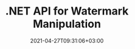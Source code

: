 ---
############################# Static ############################
layout: "product"
date: 2021-04-27T09:31:06+03:00
draft: false

product: "Watermark"
product_tag: "watermark"
platform: ".NET"
platform_tag: "net"

############################# Head ############################
head_title: ".NET API to Add Search Remove Watermarks to Word Excel PDF Images"
head_description: "C# .NET API to add, search and remove image & text-based watermarks from documents: PDF, Word, Excel, presentations, Visio, email and image file formats."

############################# Header ############################
title: ".NET API for Watermark Manipulation"
description: "Build .NET Applications to Operate Text & Image Based Watermarks with Smart Search & Strong Security Features."
button:
    enable: true

############################# SubMenu ############################
submenu:
    enable: true
    
    left:
        img_alt: "GroupDocs.Watermark for .NET"
        image: "https://www.groupdocs.cloud/templates/groupdocs/images/product-logos/groupdocs-watermark-net.png"
        product: "GroupDocs.Watermark"
        platform: ".NET"

    middle:
        button:
            # button loop
            - link: "#overview"
              text: "Overview"

            # button loop
            - link: "#features"
              text: "Features"

            # button loop
            - link: "#support"
              text: "Support"

            # button loop
            - link: "https://products.groupdocs.app/watermark"
              text: "Live Demo"

            # button loop
            - link: "https://purchase.groupdocs.com/pricing/watermark/net"
              text: "Pricing"

    right:
        link_download: "https://downloads.groupdocs.com/watermark"
        link_learn: "https://docs.groupdocs.com/watermark/net/"
        link_buy: "https://purchase.groupdocs.com"

############################# Overview ############################
overview:
    enable: true
    content: |
      GroupDocs.Watermark for .NET enables you to build ready-to-market business applications in C#, ASP.NET and other .NET related technologies, which let your end-users, add new watermarks, search and remove existing watermarks in supported file formats. Using GroupDocs.Watermark for .NET, you can programmatically apply digital watermarks to multitude of file formats and discourage unauthorized use of intellectual property and securely label documents of sensitive nature by employing various built-in security measures offered by this API.
    tabs:
      enable: true
      
      ## TAB ONE ##
      tab_one:
        description: |
          Following is an overview of GroupDocs.Watermark for .NET:
      
        right:
          enable: true
          icon: "fab fa-html5"
          title: "Overview"
          content: |
            * Add & Remove Watermark
            * Search & Replace Watermark
            * Search by Formatting
            * Search by Image Comparison
            * Work with Headers & Footers
            * Work with Background Images
            * Work with Attachments
            * Rasterize Pages
            * Apply Editing Restrictions
      
      ## TAB TWO ##
      tab_two:
        description: |
          Supported [document formats and watermark type](https://docs.groupdocs.com/watermark/net/supported-document-formats/) for each format is listed below:

        left:
          enable: true
          table:
            # table loop
            - title: "Microsoft Office"
              content: |
                * **Word:** DOC, DOCX, DOCM, DOT, DOTX, DOTM, RTF, TXT
                * **Excel:** XLS, XLSX, XLSM, XLSB, XLTM, XLT, XLTM, XLTX, XLAM, SXC, SpreadsheetML
                * **PowerPoint:** PPT, PPTX, PPS, PPSX, PPSM, POT, POTM, POTX, PPTM
                * **Visio:** VSD, VDX, VSS, VSSX, VSX, VST, VSTX, VTX, VSDX, VDW, VSTM, VSSM, VSDM

            # table loop
            - title: "Adding Watermark"
              content: |
                * **PDF**: XObject, Artifact, Annotation
                * **Word**: Shape
                * **Excel**: Shape, Header & Footer
                * **PowerPoint**: Shape
                * **Visio**: Shape
                * **Raster Image**: Text, Image
                * **Multi-page Tiff**: Text, Image
                * **Animated Gif**: Text, Image

        right:
          enable: true
          table:
            # table loop
            - title: "PDF and Image documents"
              content: |
                * **Portable Document Format**: PDF
                * **Open Document**: ODT
                * **Email**: EML, MSG, EMLX, OFT
                * **Images**: PNG, BMP, GIF, JPG, JPEG, JP2, TIF, TIFF, WebP

            # table loop
            - title: "Removing Watermark"
              content: |
                * **PDF**: XObject, Artifact, Annotation, Regular Text
                * **Word**: Shape, Regular Text
                * **Excel**: Shape, Header & Footer, Background Image, Text and formulas in cells
                * **PowerPoint**: Shape
                * **Visio**: Shape, Diagram Comments
                * **Email**: Attached and embedded images, Subject and body text fragments

      ## TAB THREE ##
      tab_three:
        description: |
          GroupDocs.Watermark for .NET supports following Operating Systems, Frameworks & Package Managers:
        
        left:
          enable: true
          table:
            # table loop
            - icon: "fab fa-windows"
              title: "Operating Systems"
              content: |
                * Windows Desktop
                * Windows Server
                * Windows Azure
                * Linux

            # table loop
            - icon: "fas fa-code"
              title: "Supported Frameworks"
              content: |
                * .NET Framework 2.0 or higher
                * Mono Framework 1.2 or higher
                * .NET Standard 2.0
                * .NET Core 2.0
                * .NET Core 2.1

        right:
          enable: true
          table:
            # table loop
            - icon: "fas fa-box"
              title: "Package Manager"
              content: |
                * NuGet

            # table loop
            - icon: "fas fa-tools"
              title: "Development Environments"
              content: |
                * Microsoft Visual Studio
                * Xamarin.Android
                * Xamarin.IOS
                * Xamarin.Mac
                * MonoDevelop

############################# Features ############################
features:
    enable: true
    title: "GroupDocs.Watermark for .NET Features"

    feature:
      # feature loop
      - icon: "fas fa-copy"
        content: "Add or Remove Watermarks from a Particular Section or whole Document of Various File Formats"

      # feature loop
      - icon: "fas fa-eye"
        content: "Attach Watermark to all Images in a Particular Section, Page, Slide, or Document"

      # feature loop
      - icon: "fas fa-bolt"
        content: "Assign Watermark to only Particular Frames of a Multi-Framed Image"
      
      # feature loop
      - icon: "fas fa-file-powerpoint"
        content: "Allocate Hidden Watermark to PDF that only Appears when Printing Document"

      # feature loop
      - icon: "fas fa-code"
        content: "Set Watermark to all Attachments in an Excel Document & all Image Shapes in Slides"

      # feature loop
      - icon: "fas fa-cloud"
        content: "Place Watermark or Remove it from the Background Images of Spreadsheet or Slides"

      # feature loop
      - icon: "fas fa-remove-format"
        content: "Employ Watermark to Supported Files in all Attachments of an Email or PDF Document"

      # feature loop
      - icon: "fas fa-comment-slash"
        content: "Apply or Remove Watermark as XObjects, Artifacts & Annotations in PDF Documents"

      # feature loop
      - icon: "fas fa-location-arrow"
        content: "Eliminate Watermark Containing Text with Particular Formatting"

      # feature loop
      - icon: "fas fa-border-all"
        content: "Look for Image Watermarks that Resemble a Particular Image"

      # feature loop
      - icon: "fas fa-wrench"
        content: "Identify Text Watermark Even if there are Unreadable Characters between Letters"

      # feature loop
      - icon: "fas fa-columns"
        content: "Search Watermarks Based on Specific Parameters or by Combining Multiple Criteria"

      # feature loop
      - icon: "fas fa-file-word"
        content: "Specify Font Formatting to Look for Matching Text Watermark"

      # feature loop
      - icon: "fas fa-envelope"
        content: "Programmatically Extract Page Setup & Other Information for Supported Formats"

      # feature loop
      - icon: "fas fa-print"
        content: "Add Watermark to Images inside any Header & Footer in Supported Document Formats"

      # feature loop
      - icon: "fas fa-file-archive"
        content: "Add Watermark to Image Shapes in a Word Document & Lock Watermarks to Restrict Editing"

      # feature loop
      - icon: "fas fa-lock"
        content: "Protect Text Watermark using Unreadable Characters in Presentations"

      # feature loop
      - icon: "fas fa-file-code"
        content: "Rasterize Particular Page or Whole PDF Document to Protect Added Watermarks"
      
      # feature loop
      - icon: "fas fa-fill-drip"
        content: "Change Text Formatting While Replacing Existing Text Watermark"

      # feature loop
      - icon: "fas fa-file-excel"
        content: "Align Watermark to Bleed Box, Art Box, Crop Box, or Trim Box in PDF Document"

      # feature loop
      - icon: "fas fa-heading"
        content: "Edit Shape Properties in Microsoft Visio Documents"

    more_feature:
      # more_feature_loop
      - title: "Adding Watermarks"
        content: |
          GroupDocs.Watermark for .NET supports multiple types of watermarks. Adding watermarks of any type is only a matter of few lines of code. Following example demonstrates, applying an image watermark to Word document using C#:

          ```cs
          // Load the document
          using (FileStream stream = File.Open("document.docx", FileMode.Open, FileAccess.ReadWrite))
          {
            using (Watermarker watermarker = new(Watermarker(stream))
            {
                    // Use path to the image as constructor's parameter
                    using (ImageWatermark watermark = new ImageWatermark("logo.png"))
                      {
                watermark.HorizontalAlignment = HorizontalAlignment.Center;
                watermark.VerticalAlignment = VerticalAlignment.Center;
                watermarker.Add(watermark);
                }
                // Save the resultant document
                watermarker.Save("document_watermarked.docx");
                }
          }
          ```
      # more_feature_loop
      - title: "Apply Watermark to Files of Different Formats in a Go"
        content: "GroupDocs.Watermark API allows you to apply watermark or delete watermark of all files in a specific folder in one go. The files can even be of different format and yet the watermark will be applied to all of them accurately."

      # more_feature_loop
      - title: "Foolproof Security for Watermark"
        content: "With only one line of code you can make it very difficult for any tool to remove your watermark from PDF files. This is achieved by converting all pages of a PDF document to raster images while keeping the original quality intact."

############################# Support ############################
support:
    enable: true

############################# Solutions ############################
solutions:
    enable: true
    title: "GroupDocs.Watermark offers document viewing APIs for other popular development environments"

    solution:
        # solution loop
        - img_alt: "GroupDocs.Watermark for Java"
          image: "https://www.groupdocs.cloud/templates/groupdocs/images/product-logos/groupdocs-watermark-java.png"
          product: "GroupDocs.Watermark"
          platform: "Java"
          link: "/watermark/java/"

############################# Back to top ###############################
back_to_top:
  enable: true
---